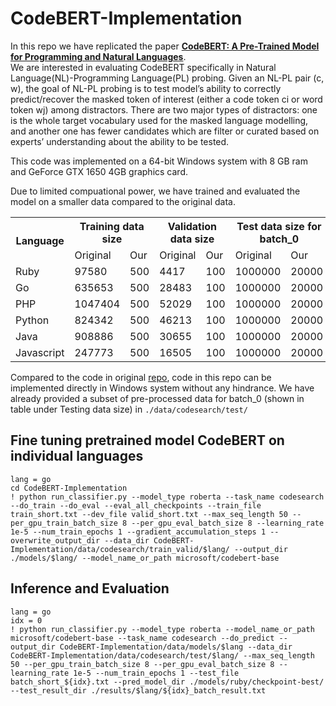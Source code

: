 # CodeBERT-Implementation
In this repo we have replicated the paper <b><a href = "https://arxiv.org/abs/2002.08155">CodeBERT: A Pre-Trained Model for Programming and Natural Languages</a></b>. </br>
We are interested in evaluating CodeBERT specifically in Natural Language(NL)-Programming Language(PL) probing. Given an NL-PL pair (c, w), the goal of NL-PL probing is to test model’s ability to correctly predict/recover the masked token of interest (either a code token ci or word token wj) among distractors.
There are two major types of distractors: one is the whole target vocabulary used for the masked language modelling, and another one has fewer candidates which are filter or curated based on experts’ understanding about the ability to be tested. <br>

This code was implemented on a 64-bit Windows system with 8 GB ram and GeForce GTX 1650 4GB graphics card.

Due to limited compuational power, we have trained and evaluated the model on a smaller data compared to the original data. 
<table>
  <tr>
    <th rowspan ="2"> Language </th>
    <th colspan="2">Training data size</th>
    <th colspan="2">Validation data size</th>
    <th colspan="2">Test data size for batch_0</th>
  </tr>
  <tr>
    <td>Original</td>
    <td>Our</td>
    <td>Original</td>
    <td>Our</td>
    <td>Original</td>
    <td>Our</td>
  </tr>
  <tr>
    <td>Ruby</td>
    <td>97580</td>
    <td>500</td>
    <td>4417</td>
    <td>100</td>
    <td>1000000</td>
    <td>20000</td>
  </tr>
  <tr>
    <td>Go</td>
    <td>635653</td>
    <td>500</td>
    <td>28483</td>
    <td>100</td>
    <td>1000000</td>
    <td>20000</td>
  </tr>
  <tr>
    <td>PHP</td>
    <td>1047404</td>
    <td>500</td>
    <td>52029</td>
    <td>100</td>
    <td>1000000</td>
    <td>20000</td>
  </tr>
  <tr>
    <td>Python</td>
    <td>824342</td>
    <td>500</td>
    <td>46213</td>
    <td>100</td>
    <td>1000000</td>
    <td>20000</td>
  </tr>
  <tr>
    <td>Java</td>
    <td>908886</td>
    <td>500</td>
    <td>30655</td>
    <td>100</td>
    <td>1000000</td>
    <td>20000</td>
  </tr>
  <tr>
    <td>Javascript</td>
    <td>247773</td>
    <td>500</td>
    <td>16505</td>
    <td>100</td>
    <td>1000000</td>
    <td>20000</td>
  </tr>
  
  
  </table>
  
Compared to the code in original <a href = "https://github.com/microsoft/CodeBERT/tree/master/CodeBERT/codesearch">repo</a>, code in this repo can be implemented directly in Windows system without any hindrance. We have already provided a subset of pre-processed data for batch_0 (shown in table under Testing data size) in ```./data/codesearch/test/```
## Fine tuning pretrained model CodeBERT on individual languages
```
lang = go
cd CodeBERT-Implementation
! python run_classifier.py --model_type roberta --task_name codesearch --do_train --do_eval --eval_all_checkpoints --train_file train_short.txt --dev_file valid_short.txt --max_seq_length 50 --per_gpu_train_batch_size 8 --per_gpu_eval_batch_size 8 --learning_rate 1e-5 --num_train_epochs 1 --gradient_accumulation_steps 1 --overwrite_output_dir --data_dir CodeBERT-Implementation/data/codesearch/train_valid/$lang/ --output_dir ./models/$lang/ --model_name_or_path microsoft/codebert-base
```
## Inference and Evaluation
```
lang = go
idx = 0
! python run_classifier.py --model_type roberta --model_name_or_path microsoft/codebert-base --task_name codesearch --do_predict --output_dir CodeBERT-Implementation/data/models/$lang --data_dir CodeBERT-Implementation/data/codesearch/test/$lang/ --max_seq_length 50 --per_gpu_train_batch_size 8 --per_gpu_eval_batch_size 8 --learning_rate 1e-5 --num_train_epochs 1 --test_file batch_short_${idx}.txt --pred_model_dir ./models/ruby/checkpoint-best/ --test_result_dir ./results/$lang/${idx}_batch_result.txt
```
